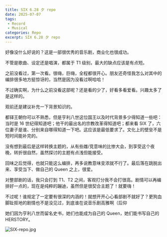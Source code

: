 ```yaml
---
title: SIX 6.28 夕 repo
date: 2025-07-07
tags: 
 - Record
 - Musical
categories: Repo
excerpt: SIX 6.28 夕 repo
---
```



好像没什么好说的？这是一部很优秀的音乐剧，商业化也很成功。

不管是歌曲、设定还是唱演，都属于 T1 级别，最大的缺点应该是有点短。

之前没看过，第一次看。很嗨，巨嗨，全程都很开心。朋友还奇怪我怎么对其中的编排很多地方挺惊讶的，当然是因为没看过啊哈哈！

不过确实啊，为什么之前没看这部呢？还是看的少了，好看多看爱看。兴趣太多了是这样的。

观前还是建议补充一下背景知识的。

都铎王朝你可以不熟悉，但是亨利八世这位国王以及时代背景多少得知道一些吧：当时是 16 世纪得知道吧；他干的最出名的宗教改革得知道吧；都来看 SIX 了，六位妻子是谁、分别来自哪得知道一下吧。这应该是最低要求了。文化上的壁垒不是短时间能补完的。

没有想到最后是这样转换主题的，从有些雌/竞意味的比惨大会，到享受这个夜晚，转折很自然，虽然探讨的主题有点浅但能接受。

回味之后觉得，也就只能这么编排，再多说教意味变浓就不行了。最后落在跳脱出来、享受当下、做自己的 Queen 之上，很爱。

对整部剧的话，我只会打到 T1、T2 之间，客观打分我不会打很高。剧情可以再编排好一点的，现在是纯粹的蹦迪，虽然但是很契合主题了！就要嗨！

不过呢！谁规定了一定要有很深的内涵的！就想开开心心看部剧不就好了？更狗血脚趾抠地的剧情也不是没见过，到底谁在说音乐剧高雅啊（后仰

她们因为亨利八世而留名史书，她们也能成为自己的 Queen，她们能书写自己的 HERSTORY。

![SIX-repo.jpg](/images/SIX-repo.jpg)